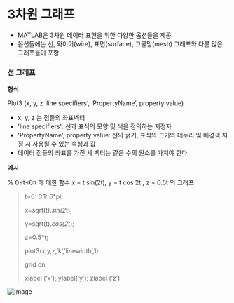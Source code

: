 # 3차원 그래프
- MATLAB은 3차원 데이터 표현을 위한 다양한 옵션들을 제공
- 옵션들에는 선, 와이어(wire), 표면(surface), 그물망(mesh) 그래프와 다른 많은 그래프들이 포함


### 선 그래프

**형식**

Plot3 (x, y, z ‘line specifiers’, ‘PropertyName’, property value)
- x, y, z 는 점들의 좌표벡터
- 'line specifiers': 선과 표식의 모양 및 색을 정의하는 지정자
- 'PropertyName', property value: 선의 굵기, 표식의 크기와 테두리 및 배경색 지정 시 사용될 수 있는 속성과 값
- 데이터 점들의 좌표를 가진 세 벡터는 같은 수의 원소를 가져야 한다

**예시**

% 0≤t≤6π 에 대한 함수 x = t sin(2t), y = t cos 2t , z = 0.5t 의 그래프
> t=0: 0.1: 6*pi;
> 
> x=sqrt(t).*sin(2*t);
> 
> y=sqrt(t).*cos(2*t);
> 
> z=0.5*t;
> 
> plot3(x,y,z,’k’,’linewidth’,1)
> 
> grid on
> 
> xlabel (‘x’); ylabel(‘y’); zlabel (‘z’)

![image](https://github.com/user-attachments/assets/8551243d-b3b0-4b2f-bb70-1433a8fa4f20)


